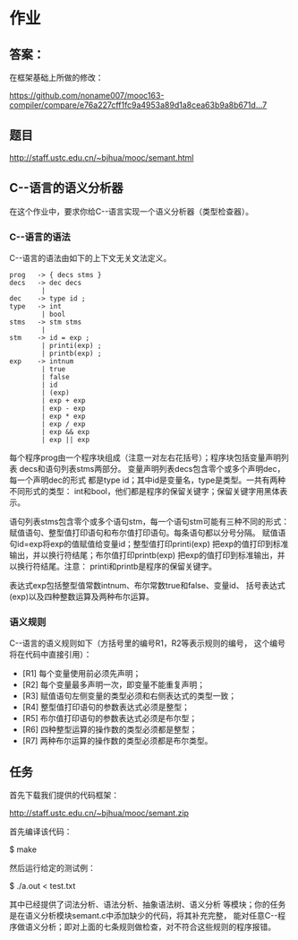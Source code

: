 # 作业


## 答案：

在框架基础上所做的修改：

https://github.com/noname007/mooc163-compiler/compare/e76a227cff1fc9a4953a89d1a8cea63b9a8b671d...7

## 题目
http://staff.ustc.edu.cn/~bjhua/mooc/semant.html


## C--语言的语义分析器

在这个作业中，要求你给C--语言实现一个语义分析器（类型检查器）。

### C--语言的语法

C--语言的语法由如下的上下文无关文法定义。
```bnf
prog   -> { decs stms }
decs   -> dec decs
        |
dec    -> type id ;
type   -> int
        | bool
stms   -> stm stms
        |
stm    -> id = exp ;
        | printi(exp) ;
        | printb(exp) ;
exp    -> intnum
        | true
        | false
        | id
        | (exp)
        | exp + exp
        | exp - exp
        | exp * exp
        | exp / exp
        | exp && exp
        | exp || exp
```

每个程序prog由一个程序块组成（注意一对左右花括号）；程序块包括变量声明列表 decs和语句列表stms两部分。
变量声明列表decs包含零个或多个声明dec，每一个声明dec的形式 都是type id；其中id是变量名，type是类型。一共有两种不同形式的类型： int和bool，他们都是程序的保留关键字；保留关键字用黑体表示。

语句列表stms包含零个或多个语句stm，每一个语句stm可能有三种不同的形式： 赋值语句、整型值打印语句和布尔值打印语句。每条语句都以分号分隔。 赋值语句id=exp将exp的值赋值给变量id；整型值打印printi(exp) 把exp的值打印到标准输出，并以换行符结尾；布尔值打印printb(exp) 把exp的值打印到标准输出，并以换行符结尾。注意： printi和printb是程序的保留关键字。

表达式exp包括整型值常数intnum、布尔常数true和false、变量id、 括号表达式(exp)以及四种整数运算及两种布尔运算。

### 语义规则

C--语言的语义规则如下（方括号里的编号R1，R2等表示规则的编号， 这个编号将在代码中直接引用）：
- [R1] 每个变量使用前必须先声明；
- [R2] 每个变量最多声明一次，即变量不能重复声明；
- [R3] 赋值语句左侧变量的类型必须和右侧表达式的类型一致；
- [R4] 整型值打印语句的参数表达式必须是整型；
- [R5] 布尔值打印语句的参数表达式必须是布尔型；
- [R6] 四种整型运算的操作数的类型必须都是整型；
- [R7] 两种布尔运算的操作数的类型必须都是布尔类型。

## 任务

首先下载我们提供的代码框架：

http://staff.ustc.edu.cn/~bjhua/mooc/semant.zip

首先编译该代码：

  $ make

然后运行给定的测试例：
  
  $ ./a.out < test.txt

其中已经提供了词法分析、语法分析、抽象语法树、语义分析 等模块；你的任务是在语义分析模块semant.c中添加缺少的代码，将其补充完整， 能对任意C--程序做语义分析；即对上面的七条规则做检查，对不符合这些规则的程序报错。